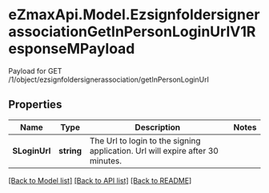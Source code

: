 # eZmaxApi.Model.EzsignfoldersignerassociationGetInPersonLoginUrlV1ResponseMPayload
Payload for GET /1/object/ezsignfoldersignerassociation/getInPersonLoginUrl

## Properties

Name | Type | Description | Notes
------------ | ------------- | ------------- | -------------
**SLoginUrl** | **string** | The Url to login to the signing application.    Url will expire after 30 minutes.   | 

[[Back to Model list]](../README.md#documentation-for-models) [[Back to API list]](../README.md#documentation-for-api-endpoints) [[Back to README]](../README.md)

